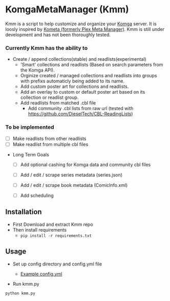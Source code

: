 # KomgaMetaManager (Kmm) 

Kmm is a script to help customize and organize your [Komga](https://komga.org/) server. It is loosly inspired by [Kometa (formerly Plex Meta Manager)](https://kometa.wiki/en/latest/). Kmm is still under development and has not been thoroughly tested. 

### Currently Kmm has the ability to
- Create / append collections(stable) and readlists(experimental)
    - 'Smart' collections and readlists (Based on search parameters from the Komga API).
    - Orginize created / managed collections and readlists into groups with prefixs automaticly being added to its name.
    - Add custom poster art for collections and readlists.
    - Add an overlay to custom or default poster art based on its collection or readlist group.
    - Add readlists from matched .cbl file
        - Add community .cbl lists from raw url (tested with https://github.com/DieselTech/CBL-ReadingLists)

### To be implemented
- [ ] Make readlists from other readlists
- [ ] Make readlist from multiple cbl files

- Long Term Goals
    - [ ] Add optional cashing for Komga data and community cbl files
    - [ ] Add / edit / scrape series metadata (series.json)
    - [ ] Add / edit / scrape book metadata (ComicInfo.xml)
    - [ ] Add scheduling



## **Installation**
- First Download and extract Kmm repo 
-  Then install requirements
    - `pip install -r requirements.txt`

## **Usage**
- Set up config directory and config.yml file
    - [Example config.yml](/EXAMPLE_config/config.yml)

- Run kmm.py
```
python kmm.py
```

<!-- See [docs](./docs/) for further usage examples. -->

